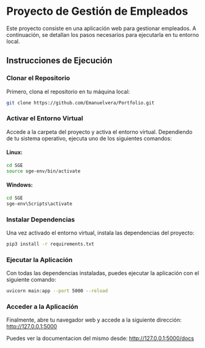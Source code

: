 # Proyecto de Gestión de Empleados

Este proyecto consiste en una aplicación web para gestionar empleados. A continuación, se detallan los pasos necesarios para ejecutarla en tu entorno local.

## Instrucciones de Ejecución

### Clonar el Repositorio
Primero, clona el repositorio en tu máquina local:

```bash
git clone https://github.com/Emanuelvera/Portfolio.git
```

### Activar el Entorno Virtual

Accede a la carpeta del proyecto y activa el entorno virtual. Dependiendo de tu sistema operativo, ejecuta uno de los siguientes comandos:

#### Linux:

```bash
cd SGE
source sge-env/bin/activate
```

#### Windows:

```bash
cd SGE
sge-env\Scripts\activate
```

### Instalar Dependencias
Una vez activado el entorno virtual, instala las dependencias del proyecto:

```bash
pip3 install -r requirements.txt
```

### Ejecutar la Aplicación
Con todas las dependencias instaladas, puedes ejecutar la aplicación con el siguiente comando:

```bash
uvicorn main:app --port 5000 --reload
```

### Acceder a la Aplicación

Finalmente, abre tu navegador web y accede a la siguiente dirección:
http://127.0.0.1:5000

Puedes ver la documentacion del mismo desde:
http://127.0.0.1:5000/docs
